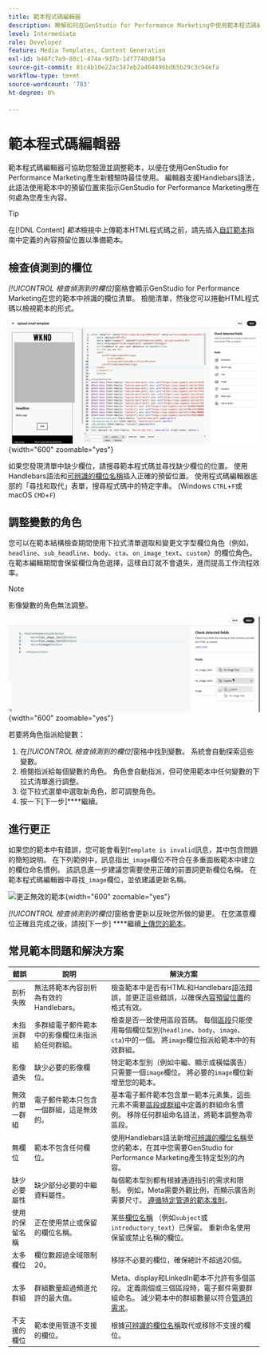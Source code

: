 ```yaml
---
title: 範本程式碼編輯器
description: 瞭解如何在GenStudio for Performance Marketing中使用範本程式碼編輯器。
level: Intermediate
role: Developer
feature: Media Templates, Content Generation
exl-id: b46fc7a9-88c1-474a-9d7b-1df7740d8f5a
source-git-commit: 81c4b10e22ac347eb2a464496bd65b29c3c94efa
workflow-type: tm+mt
source-wordcount: '783'
ht-degree: 0%

---
```


# 範本程式碼編輯器

範本程式碼編輯器可協助您驗證並調整範本，以便在使用GenStudio for Performance Marketing產生新體驗時最佳使用。 編輯器支援Handlebars語法，此語法使用範本中的預留位置來指示GenStudio for Performance Marketing應在何處為您產生內容。

>[!TIP]
>
>在[!DNL Content] _範本_&#x200B;檢視中上傳範本HTML程式碼之前，請先插入[自訂範本](customize-template.md)指南中定義的內容預留位置以準備範本。

## 檢查偵測到的欄位

_[!UICONTROL 檢查偵測到的欄位]_&#x200B;窗格會顯示GenStudio for Performance Marketing在您的範本中辨識的欄位清單。 檢閱清單，然後您可以捲動HTML程式碼以檢視範本的形式。

![程式碼編輯器檢視](/help/assets/template-detected-fields.png "檢查偵測到的欄位"){width="600" zoomable="yes"}

如果您發現清單中缺少欄位，請搜尋範本程式碼並尋找缺少欄位的位置。 使用Handlebars語法和[可辨識的欄位名稱](/help/user-guide/content/customize-template.md#recognized-field-names)插入正確的預留位置。 使用程式碼編輯器底部的「尋找和取代」表單，搜尋程式碼中的特定字串。 (Windows `CTRL`+`F`或macOS `CMD`+`F`)

## 調整變數的角色

您可以在範本結構檢查期間使用下拉式清單選取和變更文字型欄位角色（例如，`headline`、`sub_headline`、`body`、`cta`、`on_image_text`、`custom`）的欄位角色。 在範本編輯期間會保留欄位角色選擇，這樣自訂就不會遺失，進而提高工作流程效率。

>[!NOTE]
>
>影像變數的角色無法調整。

![多重角色欄位選擇](/help/assets/multirole-dropdown-field.png "多重角色欄位選擇"){width="600" zoomable="yes"}

若要將角色指派給變數：

1. 在&#x200B;_[!UICONTROL 檢查偵測到的欄位]_&#x200B;窗格中找到變數。 系統會自動探索這些變數。
2. 檢閱指派給每個變數的角色。 角色會自動指派，但可使用範本中任何變數的下拉式清單進行調整。
3. 從下拉式選單中選取新角色，即可調整角色。
4. 按一下[下一步]****&#x200B;繼續。

## 進行更正

如果您的範本中有錯誤，您可能會看到`Template is invalid`訊息，其中包含問題的簡短說明。 在下列範例中，訊息指出`_image`欄位不符合在多重面板範本中建立的欄位命名慣例。 該訊息進一步建議您需要使用正確的前置詞更新欄位名稱。 在範本程式碼編輯器中尋找`_image`欄位，並依建議更新名稱。

![更正無效的範本](/help/assets/animation/template-code-editor.gif){width="600" zoomable="yes"}

_[!UICONTROL 檢查偵測到的欄位]_&#x200B;窗格會更新以反映您所做的變更。 在您滿意欄位正確且完成之後，請按[下一步] ****&#x200B;繼續[上傳您的範本](/help/user-guide/content/use-templates.md#add-a-template)。

## 常見範本問題和解決方案

| **錯誤** | **說明** | **解決方案** |
|-----------------------------|---------------------------------------------------------------------------------|-----------------------------------------------------------------------------------------------|
| 剖析失敗 | 無法將範本內容剖析為有效的Handlebars。 | 檢查範本中是否有HTML和Handlebars語法錯誤，並更正這些錯誤，以確保[內容預留位置](/help/user-guide/content/customize-template.md#content-placeholders)的格式有效。 |
| 未指派群組 | 多群組電子郵件範本中的影像欄位未指派給任何群組。 | 檢查是否一致使用區段首碼。 每個[區段](/help/user-guide/content/customize-template.md#sections-or-groups)只能使用每個欄位型別(`headline`、`body`、`image`、`cta`)中的一個。 將`image`欄位指派給範本中的有效群組。 |
| 影像遺失 | 缺少必要的影像欄位。 | 特定範本型別（例如中繼、顯示或橫幅廣告）只需要一個`image`欄位。 將必要的`image`欄位新增至您的範本。 |
| 無效的單一群組 | 電子郵件範本只包含一個群組，這是無效的。 | 基本電子郵件範本包含單一範本元素集，這些元素不需要[區段或群組](/help/user-guide/content/customize-template.md#sections-or-groups)中定義的群組命名慣例。 移除任何群組命名語法，將範本調整為零區段。 |
| 無欄位 | 範本不包含任何欄位。 | 使用Handlebars語法新增[可辨識的欄位名稱](/help/user-guide/content/customize-template.md#recognized-field-names)至您的範本，在其中您需要GenStudio for Performance Marketing產生特定型別的內容。 |
| 缺少必要屬性 | 缺少部分必要的中繼資料屬性。 | 每個範本型別都有根據通道指引的需求和限制。 例如，Meta需要外觀比例，而顯示廣告則需要尺寸。 [遵循特定管道的範本准則](/help/user-guide/content/best-practices-for-templates.md#follow-channel-specific-template-guidelines)。 |
| 使用的保留名稱 | 正在使用禁止或保留的欄位名稱。 | 某些[欄位名稱](/help/user-guide/content/customize-template.md#recognized-field-names) （例如`subject`或`introductory_text`）已保留。 重新命名使用保留或禁止名稱的欄位。 |
| 太多欄位 | 欄位數超過全域限制20。 | 移除不必要的欄位，確保總計不超過20個。 |
| 太多群組 | 群組數量超過頻道允許的最大值。 | Meta、display和LinkedIn範本不允許有多個區段。 定義兩個或三個區段時，電子郵件需要群組命名。 減少範本中的群組數量以符合[管道的需求](/help/user-guide/content/best-practices-for-templates.md#follow-channel-specific-template-guidelines)。 |
| 不支援的欄位 | 範本使用管道不支援的欄位。 | 根據[可辨識的欄位名稱](/help/user-guide/content/customize-template.md#recognized-field-names)取代或移除不支援的欄位。 |
